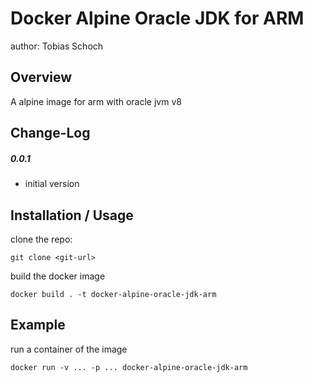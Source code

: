 Docker Alpine Oracle JDK for ARM
===============================
author: Tobias Schoch

Overview
--------

A alpine image for arm with oracle jvm v8


Change-Log
----------
##### 0.0.1
* initial version


Installation / Usage
--------------------
clone the repo:

```
git clone <git-url>
```
build the docker image
```
docker build . -t docker-alpine-oracle-jdk-arm
```

Example
-------

run a container of the image
```
docker run -v ... -p ... docker-alpine-oracle-jdk-arm
```